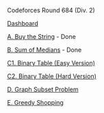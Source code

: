 #

Codeforces Round 684 (Div. 2)

[Dashboard](https://codeforces.com/contest/1440)

[A. Buy the String](https://codeforces.com/contest/1440/problem/A) - Done

[B. Sum of Medians](https://codeforces.com/contest/1440/problem/B) - Done

[C1. Binary Table (Easy Version)](https://codeforces.com/contest/1440/problem/C1)

[C2. Binary Table (Hard Version)](https://codeforces.com/contest/1440/problem/C2)

[D. Graph Subset Problem](https://codeforces.com/contest/1440/problem/D)

[E. Greedy Shopping](https://codeforces.com/contest/1440/problem/E)
